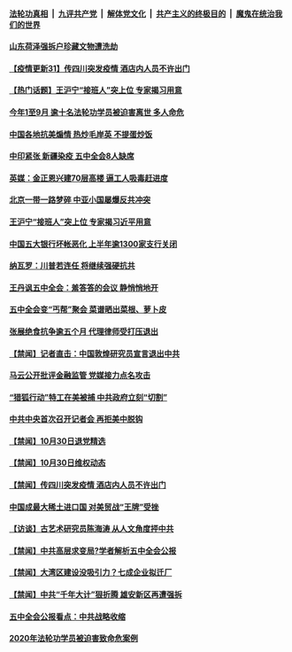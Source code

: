 

####  [法轮功真相](../../../../basic/blob/master/README.md?t=11010102) &nbsp;|&nbsp; [九评共产党](../../../../9ping.md/blob/master/README.md?t=11010102) &nbsp;|&nbsp; [解体党文化](../../../../jtdwh.md/blob/master/README.md?t=11010102)  &nbsp;|&nbsp; [共产主义的终极目的](../../../../gczydzjmd.md/blob/master/README.md?t=11010102) &nbsp;|&nbsp; [魔鬼在统治我们的世界](../../../../mgztzwmdsj.md/blob/master/README.md?t=11010102) 

#### [山东荷泽强拆户珍藏文物遭洗劫](../pages/prog204/a102976169.md?t=11010102) 

#### [【疫情更新31】传四川突发疫情 酒店内人员不许出门](../pages/prog204/a102966143.md?t=11010102) 

#### [【热门话题】王沪宁“接班人”突上位 专家揭习用意](../pages/prog204/a102976034.md?t=11010102) 

#### [今年1至9月 逾十名法轮功学员被迫害离世 多人命危](../pages/prog204/a102976033.md?t=11010102) 

#### [中国各地抗美煽情 热炒毛岸英 不提蛋炒饭](../pages/prog204/a102976022.md?t=11010102) 

#### [中印紧张 新疆染疫 五中全会8人缺席](../pages/prog204/a102975943.md?t=11010102) 

#### [英媒：金正恩兴建70层高楼 逼工人吸毒赶进度](../pages/prog204/a102975939.md?t=11010102) 

#### [北京一带一路梦碎 中亚小国屡爆反共冲突](../pages/prog204/a102975922.md?t=11010102) 

#### [王沪宁“接班人”突上位 专家揭习近平用意](../pages/prog204/a102975890.md?t=11010102) 

#### [中国五大银行坏帐恶化 上半年逾1300家支行关闭](../pages/prog204/a102975873.md?t=11010102) 

#### [纳瓦罗：川普若连任 将继续强硬抗共](../pages/prog204/a102975846.md?t=11010102) 

#### [王丹讽五中全会：羞答答的会议 静悄悄地开](../pages/prog204/a102975840.md?t=11010102) 

#### [五中全会变“丐帮”聚会 菜谱晒出菜根、萝卜皮](../pages/prog204/a102975831.md?t=11010102) 

#### [张展绝食抗争逾五个月 代理律师受打压退出](../pages/prog204/a102975829.md?t=11010102) 

#### [【禁闻】记者直击：中国敦煌研究员宣言退出中共](../pages/prog204/a102975626.md?t=11010102) 

#### [马云公开批评金融监管 党媒接力点名攻击](../pages/prog204/a102975775.md?t=11010102) 

#### [“猎狐行动”特工在美被捕 中共政府立刻“切割”](../pages/prog204/a102975550.md?t=11010102) 

#### [中共中央首次召开记者会 再拒美中脱钩](../pages/prog204/a102975584.md?t=11010102) 



#### [【禁闻】10月30日退党精选](../pages/prog204/a102975661.md?t=11010102) 

#### [【禁闻】10月30日维权动态](../pages/prog204/a102975657.md?t=11010102) 

#### [【禁闻】传四川突发疫情 酒店内人员不许出门](../pages/prog204/a102975632.md?t=11010102) 

#### [中国成最大稀土进口国  对美贸战“王牌”受挫](../pages/prog204/a102975519.md?t=11010102) 

#### [【访谈】古艺术研究员陈海涛 从⼈文⻆度抨中共](../pages/prog204/a102975566.md?t=11010102) 

#### [【禁闻】中共高层求变局?学者解析五中全会公报](../pages/prog204/a102975570.md?t=11010102) 

#### [【禁闻】大湾区建设没吸引力？七成企业拟迁厂](../pages/prog204/a102975573.md?t=11010102) 

#### [【禁闻】中共“千年大计”狠折腾 雄安新区再遭强拆](../pages/prog204/a102975567.md?t=11010102) 

#### [五中全会公报看点：中共战略收缩](../pages/prog204/a102975467.md?t=11010102) 

#### [2020年法轮功学员被迫害致命危案例](../pages/prog204/a102975445.md?t=11010102) 

